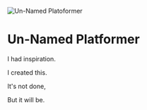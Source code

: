 ![Un-Named Platoformer](https://i.imgur.com/0mmomG8.png)
# Un-Named Platformer
I had inspiration.

I created this.

It's not done,

But it will be.
